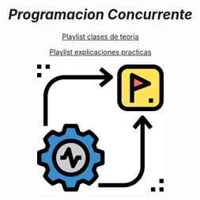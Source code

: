   _<h1 align="center"> Programacion Concurrente </h1>_
  <div align="center">
  <div>
    <a href="https://youtube.com/playlist?list=PLH8A0IjFldaGLATsgRdmPBtiNcp5KmAHo"><p>Playlist clases de teoria</p></a>
  </div>
  <div>
    <a href="https://youtube.com/playlist?list=PLh1hBGMP6WyWN_7bQ9ov-yH86NQHwrgdo">Playlist explicaciones practicas</a>
  </div>  
    <br>
    <img src="https://github.com/DerDAVO/DerDAVO/blob/main/media/method.png">  
  </div>

